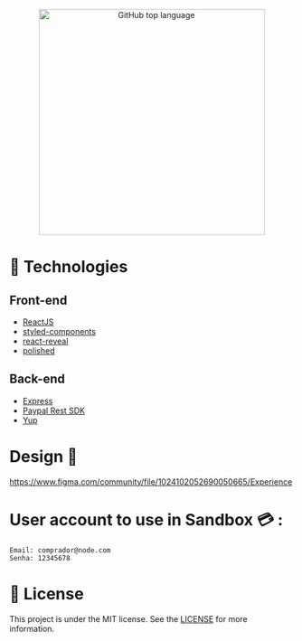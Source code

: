 <p align="center">
  <img alt="GitHub top language" src="./.github/experience.png"  height="400px">
<p>

# :rocket: Technologies

## Front-end

- [ReactJS](https://reactjs.org/)
- [styled-components](https://www.styled-components.com/)
- [react-reveal](https://www.react-reveal.com/)
- [polished](https://polished.js.org)

## Back-end

- [Express](https://expressjs.com/pt-br/)
- [Paypal Rest SDK](https://developer.paypal.com/docs/api/rest-sdks/)
- [Yup](https://github.com/jquense/yup)

# Design :art:

https://www.figma.com/community/file/1024102052690050665/Experience

# User account to use in Sandbox :credit_card: :

    Email: comprador@node.com
    Senha: 12345678

# :memo: License

This project is under the MIT license. See the [LICENSE](https://github.com/lucianobajr/node-paypal/blob/master/LICENSE) for more information.
